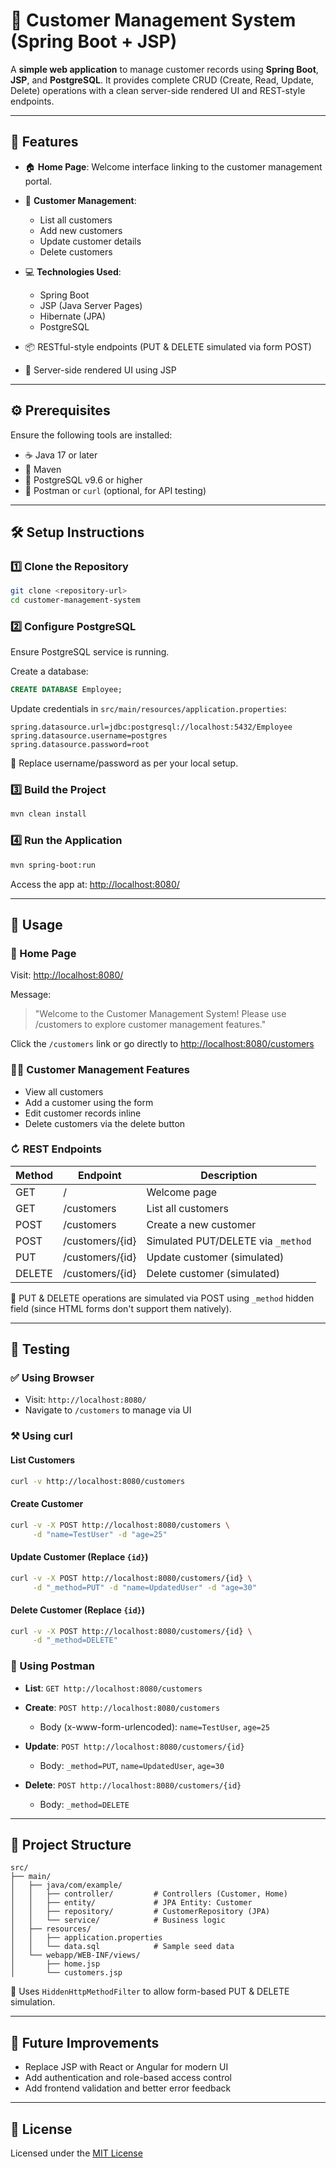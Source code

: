 # 💼 Customer Management System (Spring Boot + JSP)

A **simple web application** to manage customer records using **Spring Boot**, **JSP**, and **PostgreSQL**. It provides complete CRUD (Create, Read, Update, Delete) operations with a clean server-side rendered UI and REST-style endpoints.

---

## 🌟 Features

* 🏠 **Home Page**: Welcome interface linking to the customer management portal.
* 👥 **Customer Management**:

    * List all customers
    * Add new customers
    * Update customer details
    * Delete customers
* 💻 **Technologies Used**:

    * Spring Boot
    * JSP (Java Server Pages)
    * Hibernate (JPA)
    * PostgreSQL
* 📦 RESTful-style endpoints (PUT & DELETE simulated via form POST)
* 🧹 Server-side rendered UI using JSP

---

## ⚙️ Prerequisites

Ensure the following tools are installed:

* ☕ Java 17 or later
* 🐘 Maven
* 🐘 PostgreSQL v9.6 or higher
* 🧪 Postman or `curl` (optional, for API testing)

---

## 🛠️ Setup Instructions

### 1️⃣ Clone the Repository

```bash
git clone <repository-url>
cd customer-management-system
```

### 2️⃣ Configure PostgreSQL

Ensure PostgreSQL service is running.

Create a database:

```sql
CREATE DATABASE Employee;
```

Update credentials in `src/main/resources/application.properties`:

```properties
spring.datasource.url=jdbc:postgresql://localhost:5432/Employee
spring.datasource.username=postgres
spring.datasource.password=root
```

🔐 Replace username/password as per your local setup.

### 3️⃣ Build the Project

```bash
mvn clean install
```

### 4️⃣ Run the Application

```bash
mvn spring-boot:run
```

Access the app at: [http://localhost:8080/](http://localhost:8080/)

---

## 🚀 Usage

### 🔗 Home Page

Visit: [http://localhost:8080/](http://localhost:8080/)

Message:

> "Welcome to the Customer Management System! Please use /customers to explore customer management features."

Click the `/customers` link or go directly to [http://localhost:8080/customers](http://localhost:8080/customers)

### 🧑‍💼 Customer Management Features

* View all customers
* Add a customer using the form
* Edit customer records inline
* Delete customers via the delete button

### ↻ REST Endpoints

| Method | Endpoint        | Description                        |
| ------ | --------------- | ---------------------------------- |
| GET    | /               | Welcome page                       |
| GET    | /customers      | List all customers                 |
| POST   | /customers      | Create a new customer              |
| POST   | /customers/{id} | Simulated PUT/DELETE via `_method` |
| PUT    | /customers/{id} | Update customer (simulated)        |
| DELETE | /customers/{id} | Delete customer (simulated)        |

📅 PUT & DELETE operations are simulated via POST using `_method` hidden field (since HTML forms don't support them natively).

---

## 🤮 Testing

### ✅ Using Browser

* Visit: `http://localhost:8080/`
* Navigate to `/customers` to manage via UI

### ⚒️ Using curl

#### List Customers

```bash
curl -v http://localhost:8080/customers
```

#### Create Customer

```bash
curl -v -X POST http://localhost:8080/customers \
     -d "name=TestUser" -d "age=25"
```

#### Update Customer (Replace `{id}`)

```bash
curl -v -X POST http://localhost:8080/customers/{id} \
     -d "_method=PUT" -d "name=UpdatedUser" -d "age=30"
```

#### Delete Customer (Replace `{id}`)

```bash
curl -v -X POST http://localhost:8080/customers/{id} \
     -d "_method=DELETE"
```

### 🧪 Using Postman

* **List**: `GET http://localhost:8080/customers`
* **Create**: `POST http://localhost:8080/customers`

    * Body (x-www-form-urlencoded): `name=TestUser`, `age=25`
* **Update**: `POST http://localhost:8080/customers/{id}`

    * Body: `_method=PUT`, `name=UpdatedUser`, `age=30`
* **Delete**: `POST http://localhost:8080/customers/{id}`

    * Body: `_method=DELETE`

---

## 📁 Project Structure

```
src/
├── main/
│   ├── java/com/example/
│   │   ├── controller/         # Controllers (Customer, Home)
│   │   ├── entity/             # JPA Entity: Customer
│   │   ├── repository/         # CustomerRepository (JPA)
│   │   └── service/            # Business logic
│   ├── resources/
│   │   ├── application.properties
│   │   └── data.sql            # Sample seed data
│   └── webapp/WEB-INF/views/
│       ├── home.jsp
│       └── customers.jsp
```

📅 Uses `HiddenHttpMethodFilter` to allow form-based PUT & DELETE simulation.

---

## 🚧 Future Improvements

* Replace JSP with React or Angular for modern UI
* Add authentication and role-based access control
* Add frontend validation and better error feedback

---

## 📜 License

Licensed under the [MIT License](https://opensource.org/licenses/MIT)
